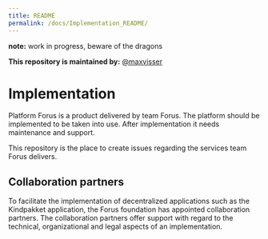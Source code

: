```yaml
---
title: README
permalink: /docs/Implementation_README/
---
```


**note:** work in progress, beware of the dragons <span class="emoji-outer emoji-sizer"><span class="emoji-inner" style="background: url(chrome-extension://immhpnclomdloikkpcefncmfgjbkojmh/emoji-data/sheet_apple_32.png);background-position:24.030552291421856% 81.96239717978848%;background-size:5418.75% 5418.75%" data-codepoints="1f409"></span></span> 

**This repository is maintained by:** [@maxvisser](https://github.com/maxvisser)

# Implementation

Platform Forus is a product delivered by team Forus. The platform should be implemented to be taken into use. After implementation it needs maintenance and support.

This repository is the place to create issues regarding the services team Forus delivers.


## Collaboration partners

To facilitate the implementation of decentralized applications such as the Kindpakket application, the Forus foundation has appointed collaboration partners. The collaboration partners offer support with regard to the technical, organizational and legal aspects of an implementation.
